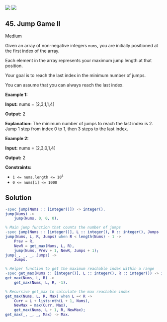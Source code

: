 [![](https://img.shields.io/github/stars/javadev/LeetCode-in-All?label=Stars&style=flat-square)](https://github.com/javadev/LeetCode-in-All)
[![](https://img.shields.io/github/forks/javadev/LeetCode-in-All?label=Fork%20me%20on%20GitHub%20&style=flat-square)](https://github.com/javadev/LeetCode-in-All/fork)

## 45\. Jump Game II

Medium

Given an array of non-negative integers `nums`, you are initially positioned at the first index of the array.

Each element in the array represents your maximum jump length at that position.

Your goal is to reach the last index in the minimum number of jumps.

You can assume that you can always reach the last index.

**Example 1:**

**Input:** nums = [2,3,1,1,4]

**Output:** 2

**Explanation:** The minimum number of jumps to reach the last index is 2. Jump 1 step from index 0 to 1, then 3 steps to the last index.

**Example 2:**

**Input:** nums = [2,3,0,1,4]

**Output:** 2

**Constraints:**

*   <code>1 <= nums.length <= 10<sup>4</sup></code>
*   `0 <= nums[i] <= 1000`

## Solution

```erlang
-spec jump(Nums :: [integer()]) -> integer().
jump(Nums) ->
    jump(Nums, 0, 0, 0).

% Main jump function that counts the number of jumps
-spec jump(Nums :: [integer()], L :: integer(), R :: integer(), Jumps :: integer()) -> integer().
jump(Nums, L, R, Jumps) when R < length(Nums) - 1 ->
    Prev = R,
    NewR = get_max(Nums, L, R),
    jump(Nums, Prev + 1, NewR, Jumps + 1);
jump(_, _, _, Jumps) -> 
    Jumps.

% Helper function to get the maximum reachable index within a range
-spec get_max(Nums :: [integer()], L :: integer(), R :: integer()) -> integer().
get_max(Nums, L, R) ->
    get_max(Nums, L, R, -1).

% Recursive get_max to calculate the max reachable index
get_max(Nums, L, R, Max) when L =< R ->
    Curr = L + lists:nth(L + 1, Nums),
    NewMax = max(Curr, Max),
    get_max(Nums, L + 1, R, NewMax);
get_max(_, _, _, Max) -> Max.
```